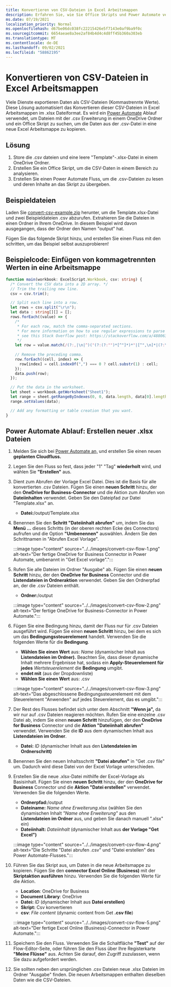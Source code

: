 ```yaml
---
title: Konvertieren von CSV-Dateien in Excel Arbeitsmappen
description: Erfahren Sie, wie Sie Office Skripts und Power Automate verwenden, um .xlsx Dateien aus .csv Dateien zu erstellen.
ms.date: 07/19/2021
localization_priority: Normal
ms.openlocfilehash: d67be06dc038fc22215426e5f7143e0af9ba9f0c
ms.sourcegitcommit: 6654aeae8a3ee2af84b4d4c4d8ff45b360a303eb
ms.translationtype: MT
ms.contentlocale: de-DE
ms.lasthandoff: 09/02/2021
ms.locfileid: "58862195"
---
```

# <a name="convert-csv-files-to-excel-workbooks"></a>Konvertieren von CSV-Dateien in Excel Arbeitsmappen

Viele Dienste exportieren Daten als CSV-Dateien (Kommastrennte Werte). Diese Lösung automatisiert das Konvertieren dieser CSV-Dateien in Excel Arbeitsmappen im .xlsx Dateiformat. Es wird ein [Power Automate](https://flow.microsoft.com) Ablauf verwendet, um Dateien mit der .csv Erweiterung in einem OneDrive Ordner und ein Office Skript zu suchen, um die Daten aus der .csv-Datei in eine neue Excel Arbeitsmappe zu kopieren.

## <a name="solution"></a>Lösung

1. Store die .csv dateien und eine leere "Template"-.xlsx-Datei in einem OneDrive Ordner.
1. Erstellen Sie ein Office Skript, um die CSV-Daten in einem Bereich zu analysieren.
1. Erstellen Sie einen Power Automate Fluss, um die .csv-Dateien zu lesen und deren Inhalte an das Skript zu übergeben.

## <a name="sample-files"></a>Beispieldateien

Laden Sie <a href="https://github.com/OfficeDev/office-scripts-docs/blob/master/docs/resources/samples/convert-csv-example.zip?raw=true">convert-csv-example.zip</a> herunter, um die Template.xlsx-Datei und zwei Beispieldateien .csv abzurufen. Extrahieren Sie die Dateien in einen Ordner in Ihrem OneDrive. In diesem Beispiel wird davon ausgegangen, dass der Ordner den Namen "output" hat.

Fügen Sie das folgende Skript hinzu, und erstellen Sie einen Fluss mit den schritten, um das Beispiel selbst auszuprobieren!

## <a name="sample-code-insert-comma-separated-values-into-a-workbook"></a>Beispielcode: Einfügen von kommagetrennten Werten in eine Arbeitsmappe

```TypeScript
function main(workbook: ExcelScript.Workbook, csv: string) {
  /* Convert the CSV data into a 2D array. */
  // Trim the trailing new line.
  csv = csv.trim();

  // Split each line into a row.
  let rows = csv.split("\r\n");
  let data : string[][] = [];
  rows.forEach((value) => {
    /*
     * For each row, match the comma-separated sections.
     * For more information on how to use regular expressions to parse CSV files,
     * see this Stack Overflow post: https://stackoverflow.com/a/48806378/9227753
     */
    let row = value.match(/(?:,|\n|^)("(?:(?:"")*[^"]*)*"|[^",\n]*|(?:\n|$))/g);
    
    // Remove the preceding comma.
    row.forEach((cell, index) => {
      row[index] = cell.indexOf(",") === 0 ? cell.substr(1) : cell;
    });
    data.push(row);
  });

  // Put the data in the worksheet.
  let sheet = workbook.getWorksheet("Sheet1");
  let range = sheet.getRangeByIndexes(0, 0, data.length, data[0].length);
  range.setValues(data);

  // Add any formatting or table creation that you want.
}
```

## <a name="power-automate-flow-create-new-xlsx-files"></a>Power Automate Ablauf: Erstellen neuer .xlsx Dateien

1. Melden Sie sich bei [Power Automate an,](https://flow.microsoft.com) und erstellen Sie einen neuen **geplanten Cloudfluss.**
1. Legen Sie den Fluss so fest, dass jeder "1" "Tag" **wiederholt** wird, und wählen Sie **"Erstellen"** aus.
1. Dient zum Abrufen der Vorlage Excel Datei. Dies ist die Basis für alle konvertierten .csv Dateien. Fügen Sie einen **neuen Schritt** hinzu, der den **OneDrive for Business-Connector** und die Aktion zum Abrufen von **Dateiinhalten** verwendet. Geben Sie den Dateipfad zur Datei "Template.xlsx" an.
    * **Datei:**/output/Template.xlsx
1. Benennen Sie den **Schritt "Dateiinhalt abrufen"** um, indem Sie das **Menü ...** dieses Schritts (in der oberen rechten Ecke des Connectors) aufrufen und die Option **"Umbenennen"** auswählen. Ändern Sie den Schrittnamen in "Abrufen Excel Vorlage".

     :::image type="content" source="../../images/convert-csv-flow-1.png" alt-text="Der fertige OneDrive for Business Connector in Power Automate, umbenannt in &quot;Get Excel vorlage&quot;.":::
1. Rufen Sie alle Dateien im Ordner "Ausgabe" ab. Fügen Sie einen **neuen Schritt** hinzu, der den **OneDrive for Business** Connector und die **Listendateien in Ordneraktion** verwendet. Geben Sie den Ordnerpfad an, der die .csv Dateien enthält.
    * **Ordner:**/output

    :::image type="content" source="../../images/convert-csv-flow-2.png" alt-text="Der fertige OneDrive for Business-Connector in Power Automate.":::
1. Fügen Sie eine Bedingung hinzu, damit der Fluss nur für .csv Dateien ausgeführt wird. Fügen Sie einen **neuen Schritt** hinzu, bei dem es sich um das **Bedingungssteuerelement** handelt. Verwenden Sie die folgenden Werte für die **Bedingung**.
    * **Wählen Sie einen Wert** aus: *Name* (dynamischer Inhalt aus **Listendateien im Ordner).** Beachten Sie, dass dieser dynamische Inhalt mehrere Ergebnisse hat, sodass ein **Apply-Steuerelement für jedes** *Wertsteuerelement* die **Bedingung** umgibt.
    * **endet mit** (aus der Dropdownliste)
    * **Wählen Sie einen Wert** aus: .csv

    :::image type="content" source="../../images/convert-csv-flow-3.png" alt-text="Das abgeschlossene Bedingungssteuerelement mit dem Steuerelement &quot;Anwenden&quot; auf jedes Steuerelement, das es umgibt.":::
1. Der Rest des Flusses befindet sich unter dem Abschnitt **"Wenn ja",** da wir nur auf .csv Dateien reagieren möchten. Rufen Sie eine einzelne .csv Datei ab, indem Sie einen **neuen Schritt** hinzufügen, der den **OneDrive for Business** Connector und die **Aktion "Dateiinhalt abrufen"** verwendet. Verwenden Sie die **ID** aus dem dynamischen Inhalt aus **Listendateien im Ordner**.
    * **Datei:** *ID* (dynamischer Inhalt aus den **Listendateien im Ordnerschritt)**
1. Benennen Sie den neuen Inhaltsschritt **"Datei abrufen"** in "Get .csv file" um. Dadurch wird diese Datei von der Excel Vorlage unterschieden.
1. Erstellen Sie die neue .xlsx-Datei mithilfe der Excel-Vorlage als Basisinhalt. Fügen Sie einen **neuen Schritt** hinzu, der den **OneDrive for Business** Connector und die **Aktion "Datei erstellen"** verwendet. Verwenden Sie die folgenden Werte.
    * **Ordnerpfad:**/output
    * **Dateiname:** *Name ohne Erweiterung*.xlsx (wählen Sie den dynamischen Inhalt *"Name ohne Erweiterung"* aus den **Listendateien im Ordner** aus, und geben Sie danach manuell ".xlsx" ein)
    * **Dateiinhalt:** *Dateiinhalt* (dynamischer Inhalt aus **der Vorlage "Get Excel")**

     :::image type="content" source="../../images/convert-csv-flow-4.png" alt-text="Die Schritte &quot;Datei abrufen .csv&quot; und &quot;Datei erstellen&quot; des Power Automate-Flusses.":::
1. Führen Sie das Skript aus, um Daten in die neue Arbeitsmappe zu kopieren. Fügen Sie den **connector Excel Online (Business)** mit der **Skriptaktion ausführen** hinzu. Verwenden Sie die folgenden Werte für die Aktion.
    * **Location**: OneDrive for Business
    * **Document Library**: OneDrive
    * **Datei:** *ID* (dynamischer Inhalt aus **Datei erstellen)**
    * **Skript:** Csv konvertieren
    * **csv**: *File content* (dynamic content from Get **.csv file**)

    :::image type="content" source="../../images/convert-csv-flow-5.png" alt-text="Der fertige Excel Online (Business)-Connector in Power Automate.":::
1. Speichern Sie den Fluss. Verwenden Sie die Schaltfläche **"Test"** auf der Flow-Editor-Seite, oder führen Sie den Fluss über Ihre Registerkarte **"Meine Flüsse"** aus. Achten Sie darauf, den Zugriff zuzulassen, wenn Sie dazu aufgefordert werden.
1. Sie sollten neben den ursprünglichen .csv Dateien neue .xlsx Dateien im Ordner "Ausgabe" finden. Die neuen Arbeitsmappen enthalten dieselben Daten wie die CSV-Dateien.
